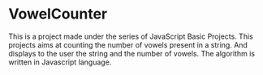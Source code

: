 # VowelCounter



This is a project made under the series of JavaScript Basic Projects. 
This projects aims at counting the number of vowels present in a string. And displays to the user the string and the number of vowels. 
The algorithm is written in Javascript language. 
